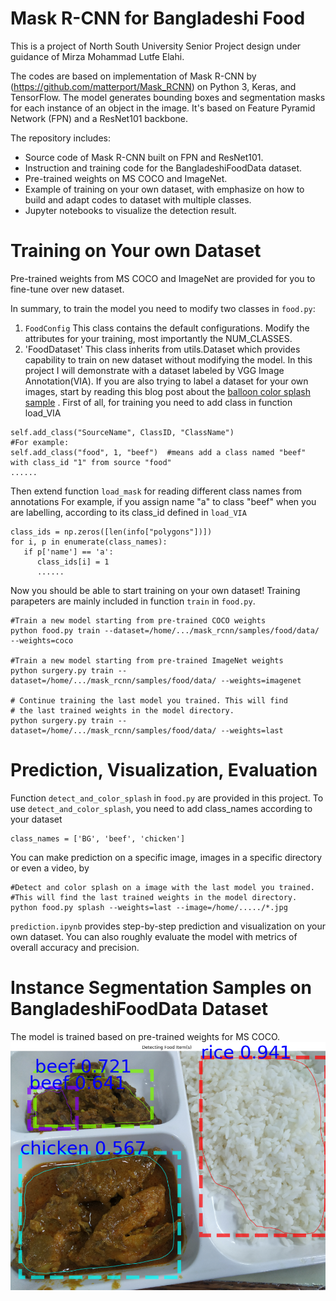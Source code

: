 # Mask R-CNN for Bangladeshi Food

This is a project of North South University Senior Project design under guidance of Mirza Mohammad Lutfe Elahi.

The codes are based on implementation of Mask R-CNN by (https://github.com/matterport/Mask_RCNN) on Python 3, Keras, and TensorFlow. The model generates bounding boxes and segmentation masks for each instance of an object in the image. It's based on Feature Pyramid Network (FPN) and a ResNet101 backbone.

The repository includes:

- Source code of Mask R-CNN built on FPN and ResNet101.
- Instruction and training code for the BangladeshiFoodData dataset.
- Pre-trained weights on MS COCO and ImageNet.
- Example of training on your own dataset, with emphasize on how to build and adapt codes to dataset with multiple classes.
- Jupyter notebooks to visualize the detection result.

# Training on Your own Dataset

Pre-trained weights from MS COCO and ImageNet are provided for you to fine-tune over new dataset. 

In summary, to train the model you need to modify two classes in `food.py`:

1. `FoodConfig` This class contains the default configurations. Modify the attributes for your training, most importantly the NUM_CLASSES.
2. 'FoodDataset' This class inherits from utils.Dataset which provides capability to train on new dataset without modifying the model. In this project I will demonstrate with a dataset labeled by VGG Image Annotation(VIA). If you are also trying to label a dataset for your own images, start by reading this blog post about the [balloon color splash sample](https://engineering.matterport.com/splash-of-color-instance-segmentation-with-mask-r-cnn-and-tensorflow-7c761e238b46/) . First of all, for training you need to add class in function load_VIA

```
self.add_class("SourceName", ClassID, "ClassName")
#For example:
self.add_class("food", 1, "beef")  #means add a class named "beef" with class_id "1" from source "food"
......
```
Then extend function `load_mask` for reading different class names from annotations For example, if you assign name "a" to class "beef" when you are labelling, according to its class_id defined in `load_VIA`

```
class_ids = np.zeros([len(info["polygons"])])
for i, p in enumerate(class_names):
   if p['name'] == 'a':
      class_ids[i] = 1
      ......
```

Now you should be able to start training on your own dataset! Training parapeters are mainly included in function `train` in `food.py`.

```
#Train a new model starting from pre-trained COCO weights
python food.py train --dataset=/home/.../mask_rcnn/samples/food/data/ --weights=coco 

#Train a new model starting from pre-trained ImageNet weights
python surgery.py train --dataset=/home/.../mask_rcnn/samples/food/data/ --weights=imagenet

# Continue training the last model you trained. This will find
# the last trained weights in the model directory.
python surgery.py train --dataset=/home/.../mask_rcnn/samples/food/data/ --weights=last
```

# Prediction, Visualization, Evaluation
Function `detect_and_color_splash` in `food.py` are provided in this project. To use `detect_and_color_splash`, you need to add class_names according to your dataset

```
class_names = ['BG', 'beef', 'chicken']
```

You can make prediction on a specific image, images in a specific directory or even a video, by

```
#Detect and color splash on a image with the last model you trained.
#This will find the last trained weights in the model directory.
python food.py splash --weights=last --image=/home/...../*.jpg
```
`prediction.ipynb` provides step-by-step prediction and visualization on your own dataset. You can also roughly evaluate the model with metrics of overall accuracy and precision.

# Instance Segmentation Samples on BangladeshiFoodData Dataset

The model is trained based on pre-trained weights for MS COCO.
![test](https://github.com/tezalve/Bangladeshi-Food-Detection/blob/master/assets/17.PNG)

